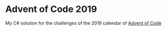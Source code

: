 # Advent of Code 2019
My C# solution for the challenges of the 2019 calendar of [Advent of Code](https://adventofcode.com/2019/about)
